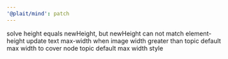 ```yaml
---
'@plait/mind': patch
---
```


solve height equals newHeight, but newHeight can not match element-height
update text max-width when image width greater than topic default max width to cover node topic default max width style
